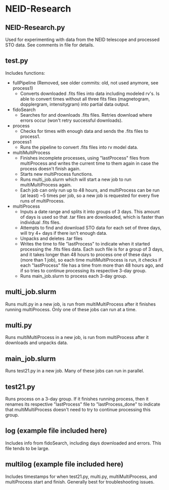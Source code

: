 # NEID-Research

## NEID-Research.py
Used for experimenting with data from the NEID telescope and processed STO data. See comments in file for details.

## test.py
Includes functions:
- fullPipeline (Removed, see older commits: old, not used anymore, see process1)
  - Converts downloaded .fits files into data including modeled rv's. Is able to convert times without all three fits files (magnetogram, dopplergram, intensitygram) into partial data output.
- fidoSearch
  - Searches for and downloads .fits files. Retries download where errors occur (won't retry successful downloads).
- process
  - Checks for times with enough data and sends the .fits files to process1.
- process1
  - Runs the pipeline to convert .fits files into rv model data.
- multiMultiProcess
  - Finishes incomplete processes, using "lastProcess" files from multiProcess and writes the current time to them again in case the process doesn't finish again.
  - Starts new multiProcess functions.
  - Runs multi_job.slurm which will start a new job to run multiMultiProcess again.
  - Each job can only run up to 48 hours, and multiProcess can be run (at least) ~5 times per job, so a new job is requested for every five runs of multiProcess.
- multiProcess
  - Inputs a date range and splits it into groups of 3 days. This amount of days is used so that .tar files are downloaded, which is faster than individual .fits files.
  - Attempts to find and download STO data for each set of three days, will try 4+ days if there isn't enough data.
  - Unpacks and deletes .tar files
  - Writes the time to file "lastProcess" to indicate when it started processing the .fits files data. Each such file is for a group of 3 days, and it takes longer than 48 hours to process one of these days (more than 1 job), so each time multiMultiProcess is run, it checks if each "lastProcess" file has a time from more than 48 hours ago, and if so tries to continue processing its respective 3-day group.
  - Runs main_job.slurm to process each 3-day group.

## multi_job.slurm
Runs multi.py in a new job, is run from multiMultiProcess after it finishes running multiProcess. Only one of these jobs can run at a time.

## multi.py
Runs multiMultiProcess in a new job, is run from multiProcess after it downloads and unpacks data.

## main_job.slurm
Runs test21.py in a new job. Many of these jobs can run in parallel.

## test21.py
Runs process on a 3-day group. If it finishes running process, then it renames its respective "lastProcess" file to "lastProcess_done" to indicate that multiMultiProcess doesn't need to try to continue processing this group. 

## log (example file included here)
Includes info from fidoSearch, including days downloaded and errors. This file tends to be large.

## multilog (example file included here)
Includes timestamps for when test21.py, multi.py, multiMultiProcess, and multiProcess start and finish. Generally best for troubleshooting issues.
